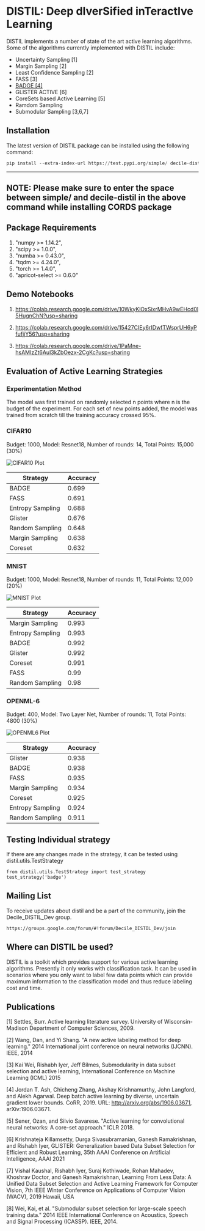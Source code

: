 # DISTIL: Deep dIverSified inTeractIve Learning
DISTIL implements a number of state of the art active learning algorithms. Some of the algorithms currently implemented with DISTIL include:

- Uncertainty Sampling [1]
- Margin Sampling [2]
- Least Confidence Sampling [2]
- FASS [3]
- [BADGE [4]](https://decile-team-distil.readthedocs.io/en/latest/ActStrategy/distil.active_learning_strategies.html#module-distil.active_learning_strategies.badge)
- GLISTER ACTIVE [6]
- CoreSets based Active Learning [5]
- Ramdom Sampling
- Submodular Sampling [3,6,7]

## Installation
The latest version of  DISTIL package can be installed using the following command:

```python
pip install --extra-index-url https://test.pypi.org/simple/ decile-distil
```
---
**NOTE:**
  Please make sure to enter the space between simple/ and decile-distil in the above command while installing CORDS package
---

## Package Requirements
1) "numpy >= 1.14.2",
2) "scipy >= 1.0.0",
3) "numba >= 0.43.0",
4) "tqdm >= 4.24.0",
5) "torch >= 1.4.0",
6) "apricot-select >= 0.6.0"

## Demo Notebooks
1. https://colab.research.google.com/drive/10WkyKlOxSixrMHvA9wEHcd0l5HugnChN?usp=sharing

2. https://colab.research.google.com/drive/15427CIEy6rIDwfTWsprUH6yPfufjjY56?usp=sharing

3. https://colab.research.google.com/drive/1PaMne-hsAMlzZt6Aul3kZbOezx-2CgKc?usp=sharing

## Evaluation of Active Learning Strategies
### Experimentation Method
The model was first trained on randomly selected n points where n is the budget of the experiment. For each set of new points added, the model was trained from scratch till the training accuracy crossed 95%.

### CIFAR10
Budget: 1000, Model: Resnet18, Number of rounds: 14, Total Points: 15,000 (30%)

![CIFAR10 Plot](./experiment_plots/cifar10_plot.png?raw=true)

| Strategy | Accuracy |
| --- | --- |
| BADGE | 0.699 | 
| FASS | 0.691 | 
| Entropy Sampling | 0.688 | 
| Glister | 0.676 | 
| Random Sampling | 0.648 | 
| Margin Sampling | 0.638 | 
| Coreset | 0.632 | 

### MNIST
Budget: 1000, Model: Resnet18, Number of rounds: 11, Total Points: 12,000 (20%)

![MNIST Plot](./experiment_plots/mnist_plot.png?raw=true)

| Strategy | Accuracy |
| --- | --- |
| Margin Sampling |	0.993 |
| Entropy Sampling | 0.993 |
| BADGE | 0.992 | 
| Glister |	0.992 |
| Coreset |	0.991 |
| FASS |	0.99 |
| Random Sampling |	0.98 |

### OPENML-6
Budget: 400, Model: Two Layer Net, Number of rounds: 11, Total Points: 4800 (30%)

![OPENML6 Plot](./experiment_plots/openml6_plot.png?raw=true)

| Strategy | Accuracy |
| --- | --- |
| Glister | 0.938 |
| BADGE | 0.938 |
| FASS | 0.935 |
| Margin Sampling |	0.934 |
| Coreset |	0.925 |
| Entropy Sampling | 0.924 |
| Random Sampling |	0.911 |

## Testing Individual strategy
If there are any changes made in the strategy, it can be tested using distil.utils.TestStrategy
```
from distil.utils.TestStrategy import test_strategy
test_strategy('badge')
```
## Mailing List
To receive updates about distil and be a part of the community, join the Decile_DISTIL_Dev group.
```
https://groups.google.com/forum/#!forum/Decile_DISTIL_Dev/join 
```

## Where can DISTIL be used?
DISTIL is a toolkit which provides support for various active learning algorithms. Presently it only works with classification task. It can be used in scenarios where you only want to label few data points which can provide maximum information to the classification model and thus reduce labeling cost and time.

## Publications

[1] Settles, Burr. Active learning literature survey. University of Wisconsin-Madison Department of Computer Sciences, 2009.

[2] Wang, Dan, and Yi Shang. "A new active labeling method for deep learning." 2014 International joint conference on neural networks (IJCNN). IEEE, 2014

[3] Kai Wei, Rishabh Iyer, Jeff Bilmes, Submodularity in data subset selection and active learning, International Conference on Machine Learning (ICML) 2015

[4] Jordan T. Ash, Chicheng Zhang, Akshay Krishnamurthy, John Langford, and Alekh Agarwal. Deep batch active learning by diverse, uncertain gradient lower bounds. CoRR, 2019. URL: http://arxiv.org/abs/1906.03671, arXiv:1906.03671.

[5] Sener, Ozan, and Silvio Savarese. "Active learning for convolutional neural networks: A core-set approach." ICLR 2018.

[6] Krishnateja Killamsetty, Durga Sivasubramanian, Ganesh Ramakrishnan, and Rishabh Iyer, GLISTER: Generalization based Data Subset Selection for Efficient and Robust Learning, 35th AAAI Conference on Artificial Intelligence, AAAI 2021 

[7] Vishal Kaushal, Rishabh Iyer, Suraj Kothiwade, Rohan Mahadev, Khoshrav Doctor, and Ganesh Ramakrishnan, Learning From Less Data: A Unified Data Subset Selection and Active Learning Framework for Computer Vision, 7th IEEE Winter Conference on Applications of Computer Vision (WACV), 2019 Hawaii, USA

[8] Wei, Kai, et al. "Submodular subset selection for large-scale speech training data." 2014 IEEE International Conference on Acoustics, Speech and Signal Processing (ICASSP). IEEE, 2014.